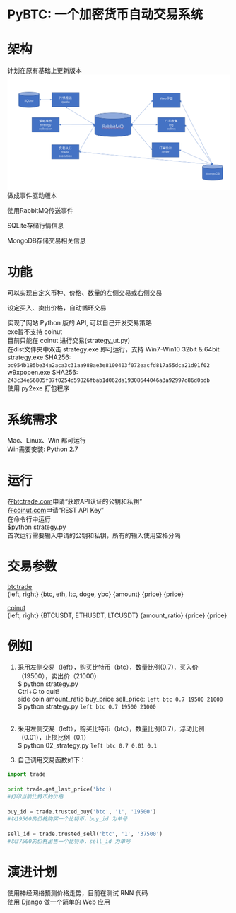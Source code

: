 # PyBTC: 一个加密货币自动交易系统


架构
=======
计划在原有基础上更新版本
![Architecture](fig/architecture.png)
做成事件驱动版本

使用RabbitMQ传送事件

SQLite存储行情信息

MongoDB存储交易相关信息


功能
=======
可以实现自定义币种、价格、数量的左侧交易或右侧交易

设定买入、卖出价格，自动循环交易

实现了网站 Python 版的 API, 可以自己开发交易策略<br />
exe暂不支持 coinut<br />
目前只能在 coinut 进行交易(strategy_ut.py)<br />
在dist文件夹中双击 strategy.exe 即可运行，支持 Win7-Win10 32bit & 64bit<br />
strategy.exe SHA256: `bd954b185be34a2aca3c31aa988ae3e8100403f072eacfd817a55dca21d91f02`<br />
w9xpopen.exe SHA256: `243c34e56805f87f0254d59826fbab1d062da19308644046a3a92997d86d0bdb`<br />
使用 py2exe 打包程序

系统需求
=======
Mac、Linux、Win 都可运行<br />
Win需要安装: Python 2.7<br />

运行
=======
在[btctrade.com](https://www.btctrade.com)申请“获取API认证的公钥和私钥”<br />
在[coinut.com](https://coinut.com)申请“REST API Key”<br />
在命令行中运行<br />
$python strategy.py<br />
首次运行需要输入申请的公钥和私钥，所有的输入使用空格分隔<br />

交易参数
=======
[btctrade](https://www.btctrade.com)<br />
{left, right} {btc, eth, ltc, doge, ybc} {amount} {price} {price}<br />

[coinut](https://coinut.com)<br />
{left, right} {BTCUSDT, ETHUSDT, LTCUSDT} {amount_ratio} {price} {price}<br />

例如
=======
1. 采用左侧交易（left），购买比特币（btc），数量比例(0.7)，买入价（19500），卖出价（21000）<br />
$ python strategy.py<br />Ctrl+C to quit!<br />side coin amount_ratio buy_price sell_price: `left btc 0.7 19500 21000`<br />
$ python strategy.py `left btc 0.7 19500 21000`<br /><br />

2. 采用左侧交易（left），购买比特币（btc），数量比例(0.7)，浮动比例（0.01），止损比例（0.1）<br />
$ python 02_strategy.py `left btc 0.7 0.01 0.1`<br />

3. 自己调用交易函数如下：<br />
```Python
import trade

print trade.get_last_price('btc')
#打印当前比特币的价格

buy_id = trade.trusted_buy('btc', '1', '19500')
#以19500的价格购买一个比特币，buy_id 为单号

sell_id = trade.trusted_sell('btc', '1', '37500')
#以37500的价格出售一个比特币，sell_id 为单号
```

演进计划
=======
使用神经网络预测价格走势，目前在测试 RNN 代码<br />
使用 Django 做一个简单的 Web 应用<br />
